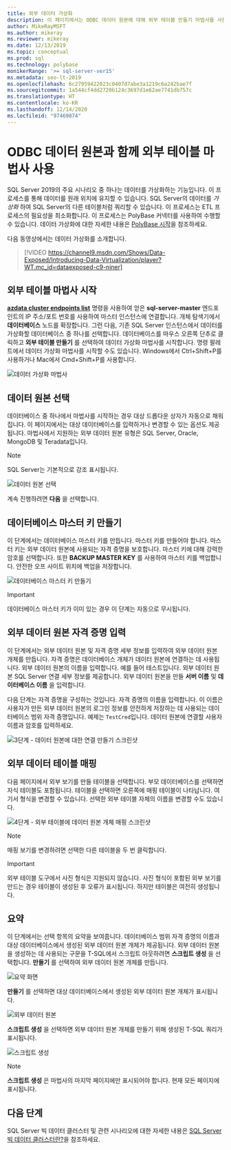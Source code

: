 ```yaml
---
title: 외부 데이터 가상화
description: 이 페이지에서는 ODBC 데이터 원본에 대해 외부 테이블 만들기 마법사를 사용하는 단계를 자세히 설명합니다.
author: MikeRayMSFT
ms.author: mikeray
ms.reviewer: mikeray
ms.date: 12/13/2019
ms.topic: conceptual
ms.prod: sql
ms.technology: polybase
monikerRange: '>= sql-server-ver15'
ms.metadata: seo-lt-2019
ms.openlocfilehash: 6c27959422023c0407d7abe3a1219c6a242bae7f
ms.sourcegitcommit: 1a544cf4dd2720b124c3697d1e62ae7741db757c
ms.translationtype: HT
ms.contentlocale: ko-KR
ms.lasthandoff: 12/14/2020
ms.locfileid: "97469074"
---
```

# <a name="use-the-external-table-wizard-with-odbc-data-sources"></a>ODBC 데이터 원본과 함께 외부 테이블 마법사 사용

SQL Server 2019의 주요 시나리오 중 하나는 데이터를 가상화하는 기능입니다. 이 프로세스를 통해 데이터를 원래 위치에 유지할 수 있습니다. SQL Server의 데이터를 *가상화* 하여 SQL Server의 다른 테이블처럼 쿼리할 수 있습니다. 이 프로세스는 ETL 프로세스의 필요성을 최소화합니다. 이 프로세스는 PolyBase 커넥터를 사용하여 수행할 수 있습니다. 데이터 가상화에 대한 자세한 내용은 [PolyBase 시작](polybase-guide.md)을 참조하세요.

다음 동영상에서는 데이터 가상화를 소개합니다.

> [!VIDEO https://channel9.msdn.com/Shows/Data-Exposed/Introducing-Data-Virtualization/player?WT.mc_id=dataexposed-c9-niner]


## <a name="start-the-external-table-wizard"></a>외부 테이블 마법사 시작

[**azdata cluster endpoints list**](../../big-data-cluster/deployment-guidance.md#endpoints) 명령을 사용하여 얻은 **sql-server-master** 엔드포인트의 IP 주소/포트 번호를 사용하여 마스터 인스턴스에 연결합니다. 개체 탐색기에서 **데이터베이스** 노드를 확장합니다. 그런 다음, 기존 SQL Server 인스턴스에서 데이터를 가상화할 데이터베이스 중 하나를 선택합니다. 데이터베이스를 마우스 오른쪽 단추로 클릭하고 **외부 테이블 만들기** 를 선택하여 데이터 가상화 마법사를 시작합니다. 명령 팔레트에서 데이터 가상화 마법사를 시작할 수도 있습니다. Windows에서 Ctrl+Shift+P를 사용하거나 Mac에서 Cmd+Shift+P를 사용합니다.

![데이터 가상화 마법사](media/data-virtualization/virtualize-data-wizard.png)
## <a name="select-a-data-source"></a>데이터 원본 선택

데이터베이스 중 하나에서 마법사를 시작하는 경우 대상 드롭다운 상자가 자동으로 채워집니다. 이 페이지에서는 대상 데이터베이스를 입력하거나 변경할 수 있는 옵션도 제공됩니다. 마법사에서 지원하는 외부 데이터 원본 유형은 SQL Server, Oracle, MongoDB 및 Teradata입니다.

> [!NOTE]
>SQL Server는 기본적으로 강조 표시됩니다.


![데이터 원본 선택](media/data-virtualization/select-data-source.png)

계속 진행하려면 **다음** 을 선택합니다.

## <a name="create-a-database-master-key"></a>데이터베이스 마스터 키 만들기

이 단계에서는 데이터베이스 마스터 키를 만듭니다. 마스터 키를 만들어야 합니다. 마스터 키는 외부 데이터 원본에 사용되는 자격 증명을 보호합니다. 마스터 키에 대해 강력한 암호를 선택합니다. 또한 **BACKUP MASTER KEY** 를 사용하여 마스터 키를 백업합니다. 안전한 오프 사이트 위치에 백업을 저장합니다.

![데이터베이스 마스터 키 만들기](media/data-virtualization/virtualize-data-master-key.png)

> [!IMPORTANT]
> 데이터베이스 마스터 키가 이미 있는 경우 이 단계는 자동으로 무시됩니다.

## <a name="enter-external-data-source-credentials"></a>외부 데이터 원본 자격 증명 입력

이 단계에서는 외부 데이터 원본 및 자격 증명 세부 정보를 입력하여 외부 데이터 원본 개체를 만듭니다. 자격 증명은 데이터베이스 개체가 데이터 원본에 연결하는 데 사용됩니다. 외부 데이터 원본의 이름을 입력합니다. 예를 들어 테스트입니다. 외부 데이터 원본 SQL Server 연결 세부 정보를 제공합니다. 외부 데이터 원본을 만들 **서버 이름** 및 **데이터베이스 이름** 을 입력합니다.

다음 단계는 자격 증명을 구성하는 것입니다. 자격 증명의 이름을 입력합니다. 이 이름은 사용자가 만든 외부 데이터 원본의 로그인 정보를 안전하게 저장하는 데 사용되는 데이터베이스 범위 자격 증명입니다. 예제는 `TestCred`입니다. 데이터 원본에 연결할 사용자 이름과 암호를 입력하세요.

![3단계 - 데이터 원본에 대한 연결 만들기 스크린샷](media/data-virtualization/data-source-credentials.png)

## <a name="external-data-table-mapping"></a>외부 데이터 테이블 매핑

다음 페이지에서 외부 보기를 만들 테이블을 선택합니다. 부모 데이터베이스를 선택하면 자식 테이블도 포함됩니다. 테이블을 선택하면 오른쪽에 매핑 테이블이 나타납니다. 여기서 형식을 변경할 수 있습니다. 선택한 외부 테이블 자체의 이름을 변경할 수도 있습니다.

![4단계 - 외부 테이블에 데이터 원본 개체 매핑 스크린샷](media/data-virtualization/data-table-map.png)

> [!NOTE]
>매핑 보기를 변경하려면 선택한 다른 테이블을 두 번 클릭합니다.

> [!IMPORTANT]
>외부 테이블 도구에서 사진 형식은 지원되지 않습니다. 사진 형식이 포함된 외부 보기를 만드는 경우 테이블이 생성된 후 오류가 표시됩니다. 하지만 테이블은 여전히 생성됩니다.

## <a name="summary"></a>요약

이 단계에서는 선택 항목의 요약을 보여줍니다. 데이터베이스 범위 자격 증명의 이름과 대상 데이터베이스에서 생성된 외부 데이터 원본 개체가 제공됩니다. 외부 데이터 원본을 생성하는 데 사용되는 구문을 T-SQL에서 스크립트 아웃하려면 **스크립트 생성** 을 선택합니다. **만들기** 를 선택하여 외부 데이터 원본 개체를 만듭니다.

![요약 화면](media/data-virtualization/virtualize-data-summary.png)

**만들기** 를 선택하면 대상 데이터베이스에서 생성된 외부 데이터 원본 개체가 표시됩니다.

![외부 데이터 원본](media/data-virtualization/external-data-sources.png)

**스크립트 생성** 을 선택하면 외부 데이터 원본 개체를 만들기 위해 생성된 T-SQL 쿼리가 표시됩니다.

![스크립트 생성](media/data-virtualization/generated-script.png)

> [!NOTE]
> **스크립트 생성** 은 마법사의 마지막 페이지에만 표시되어야 합니다. 현재 모든 페이지에 표시됩니다.

## <a name="next-steps"></a>다음 단계

SQL Server 빅 데이터 클러스터 및 관련 시나리오에 대한 자세한 내용은 [SQL Server 빅 데이터 클러스터란?](../../big-data-cluster/big-data-cluster-overview.md)을 참조하세요.
